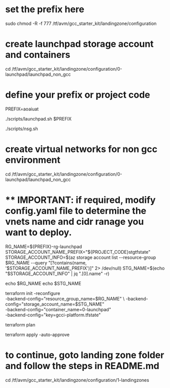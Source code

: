 # set the prefix here

sudo chmod -R -f 777 /tf/avm/gcc_starter_kit/landingzone/configuration

# create launchpad storage account and containers
cd /tf/avm/gcc_starter_kit/landingzone/configuration/0-launchpad/launchpad_non_gcc

# define your prefix or project code
PREFIX=aoaiuat

./scripts/launchpad.sh $PREFIX

./scripts/nsg.sh

# create virtual networks for non gcc environment

cd /tf/avm/gcc_starter_kit/landingzone/configuration/0-launchpad/launchpad_non_gcc

# ** IMPORTANT: if required, modify config.yaml file to determine the vnets name and cidr ranage you want to deploy. 


RG_NAME=${PREFIX}-rg-launchpad
STORAGE_ACCOUNT_NAME_PREFIX="${PROJECT_CODE}stgtfstate"
STORAGE_ACCOUNT_INFO=$(az storage account list --resource-group $RG_NAME --query "[?contains(name, '$STORAGE_ACCOUNT_NAME_PREFIX')]" 2> /dev/null)
STG_NAME=$(echo "$STORAGE_ACCOUNT_INFO" | jq ".[0].name" -r)

echo $RG_NAME
echo $STG_NAME

terraform init  -reconfigure \
-backend-config="resource_group_name=$RG_NAME" \
-backend-config="storage_account_name=$STG_NAME" \
-backend-config="container_name=0-launchpad" \
-backend-config="key=gcci-platform.tfstate"

terraform plan

terraform apply -auto-approve

# to continue, goto landing zone folder and follow the steps in README.md

cd /tf/avm/gcc_starter_kit/landingzone/configuration/1-landingzones